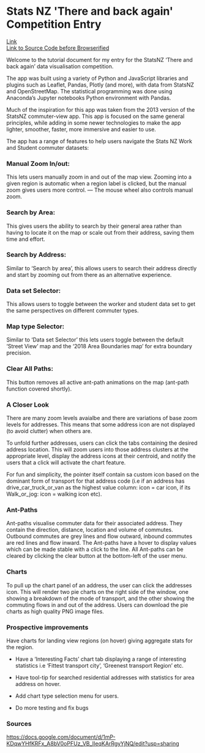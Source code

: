 # Stats NZ 'There and back again' Competition Entry

[Link](https://thangandrory.github.io/)<br>
[Link to Source Code before Browserified](https://github.com/thangpham7793/stat_nz_map_leaflet_js/tree/master/src)

Welcome to the tutorial document for my entry for the StatsNZ ‘There and back again’ data visualisation competition.

The app was built using a variety of Python and JavaScript libraries and plugins such as Leaflet, Pandas, Plotly (and more), with data from StatsNZ and OpenStreetMap. The statistical programming was done using Anaconda’s Jupyter notebooks Python environment with Pandas.

Much of the inspiration for this app was taken from the 2013 version of the StatsNZ commuter-view app. This app is focused on the same general principles, while adding in some newer technologies to make the app lighter, smoother, faster, more immersive and easier to use.

The app has a range of features to help users navigate the Stats NZ Work and Student commuter datasets:

### Manual Zoom In/out: 
This lets users manually zoom in and out of the map view. Zooming into a given region is automatic when a region label is clicked, but the manual zoom gives users more control. — The mouse wheel also controls manual zoom.

### Search by Area: 
This gives users the ability to search by their general area rather than having to locate it on the map or scale out from their address, saving them time and effort.

### Search by Address: 
Similar to ‘Search by area’, this allows users to search their address directly and start by zooming out from there as an alternative experience.

### Data set Selector: 
This allows users to toggle between the worker and student data set to get the same perspectives on different commuter types.

### Map type Selector: 
Similar to ‘Data set Selector’ this lets users toggle between the default ‘Street View’ map and the ‘2018 Area Boundaries map’ for extra boundary precision.

### Clear All Paths: 
This button removes all active ant-path animations on the map (ant-path function covered shortly).

### A Closer Look
There are many zoom levels avaialbe and there are variations of base zoom levels for addresses. This means that some address icon are not displayed (to avoid clutter) when others are.

To unfold further addresses, users can click the tabs containing the desired address location. This will zoom users into those address clusters at the appropriate level, display the address icons at their centroid, and notify the users that a click will activate the chart feature.

For fun and simplicity, the pointer itself contain sa custom icon based on the dominant form of transport for that address code (i.e if an address has drive_car_truck_or_van as the highest value column: icon = car icon, if its Walk_or_jog: icon = walking icon etc).

### Ant-Paths 
Ant-paths visualise commuter data for their associated address. They contain the direction, distance, location and volume of commutes. Outbound commutes are grey lines and flow outward, inbound commutes are red lines and flow inward. The Ant-paths have a hover to display values which can be made stable with a click to the line. All Ant-paths can be cleared by clicking the clear button at the bottom-left of the user menu.

### Charts 
To pull up the chart panel of an address, the user can click the addresses icon. This will render two pie charts on the right side of the window, one showing a breakdown of the mode of transport, and the other showing the commuting flows in and out of the address. Users can download the pie charts as high quality PNG image files.

### Prospective improvements
Have charts for landing view regions (on hover) giving aggregate stats for the region.

- Have a ‘Interesting Facts’ chart tab displaying a range of interesting statistics i.e ‘Fittest transport city’, ‘Greenest transport Region’ etc.

- Have tool-tip for searched residential addresses with statistics for area address on hover.

- Add chart type selection menu for users.

- Do more testing and fix bugs

### Sources
https://docs.google.com/document/d/1mP-KDqwYHfKRFx_A8bV0oPFUz_VB_IIeqKArRgyYjNQ/edit?usp=sharing
